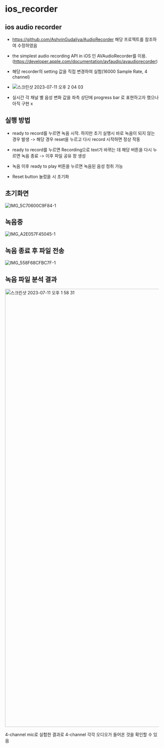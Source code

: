 # ios_recorder
## ios audio recorder 

- https://github.com/AshvinGudaliya/AudioRecorder 해당 프로젝트를 참조하여 수정하였음

- the simplest audio recording API in iOS 인 AVAudioRecorder를 이용.
(https://developer.apple.com/documentation/avfaudio/avaudiorecorder)

- 해당 recorder의 setting 값을 직접 변경하여 실험(16000 Sample Rate, 4 channel)

- ![스크린샷 2023-07-11 오후 2 04 03](https://github.com/donggeon9999/ios_recorder/assets/75352014/57fa15d7-dbef-4c0b-9e6f-9c0b95065064)

- 실시간 각 채널 별 음성 변화 값을 좌측 상단에 progress bar 로 표현하고자 했으나 아직 구현 x

## 실행 방법
- ready to record를 누르면 녹음 시작. 하지만 초기 실행시 바로 녹음이 되지 않는 경우 발생 -> 해당 경우 reset을 누르고 다시 record 시작하면 정상 작동
- ready to record를 누르면 Recording으로 text가 바뀌는 데 해당 버튼을 다시 누르면 녹음 종료 -> 이후 파일 공유 창 생성

- 녹음 이후 ready to play 버튼을 누르면 녹음된 음성 청취 가능
- Reset button 눌렀을 시 초기화
  
## 초기화면
![IMG_5C70600C9F84-1](https://github.com/donggeon9999/ios_recorder/assets/75352014/508dc833-8d5c-4576-aab7-d49792c16e3c)

## 녹음중

![IMG_A2E057F45045-1](https://github.com/donggeon9999/ios_recorder/assets/75352014/dc45f84c-620c-439d-a3c8-409b3b9088a9)


## 녹음 종료 후 파일 전송

![IMG_558F68CFBC7F-1](https://github.com/donggeon9999/ios_recorder/assets/75352014/a3963815-faff-422c-99c7-ef712fcc3fc7)


## 녹음 파일 분석 결과

<img width="1434" alt="스크린샷 2023-07-11 오후 1 58 31" src="https://github.com/donggeon9999/ios_recorder/assets/75352014/f0dd325d-c543-4af7-a4f5-d4a60547d0f4">


4-channel mic로 실험한 결과로 4-channel 각각 오디오가 들어온 것을 확인할 수 있음



